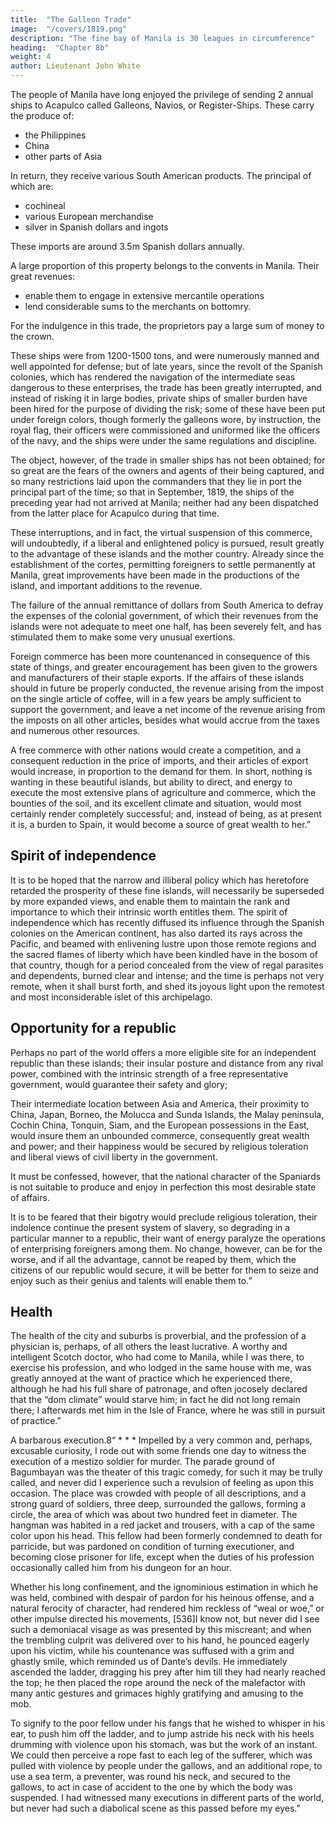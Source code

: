 ```yaml
---
title:  "The Galleon Trade"
image:  "/covers/1819.png"
description: "The fine bay of Manila is 30 leagues in circumference"
heading:  "Chapter 8b"
weight: 4
author: Lieutenant John White
---
```




The people of Manila have long enjoyed the privilege of sending 2 annual ships to Acapulco called Galleons, Navios, or Register-Ships. These carry the produce of:
- the Philippines
- China
- other parts of Asia

In return, they receive various South American products. The principal of which are:
- cochineal
- various European merchandise
- silver in Spanish dollars and ingots

<!-- , which compose the principal part of the value of their return cargoes, --> 

These imports are around 3.5m Spanish dollars annually. 

A large proportion of this property belongs to the convents in Manila. Their great revenues:
- enable them to engage in extensive mercantile operations
- lend considerable sums to the merchants on bottomry. 

For the indulgence in this trade, the proprietors pay a large sum of money to the crown.

These ships were from 1200-1500 tons, and were numerously manned and well appointed for defense; but of late years, since the revolt of the Spanish colonies, which has rendered the navigation of the intermediate seas dangerous to these enterprises, the trade has been greatly interrupted, and instead of risking it in large bodies, private ships of smaller burden have been hired for the purpose of dividing the risk; some of these have been put under foreign colors, though formerly the galleons wore, by instruction, the royal flag, their officers were commissioned and uniformed like the officers of the navy, and the ships were under the same regulations and discipline. 

The object, however, of the trade in smaller ships has not been obtained; for so great are the fears of the owners and agents of their being captured, and so many restrictions laid upon the commanders that they lie in port the principal part of the time; so that in September, 1819, the ships of the preceding year had not arrived at Manila; neither had any been dispatched from the latter place for Acapulco during that time. 

These interruptions, and in fact, the virtual suspension of this commerce, will undoubtedly, if a liberal and enlightened policy is pursued, result greatly to the advantage of these islands and the mother country. Already since the establishment of the cortes, permitting foreigners to settle permanently at Manila, great improvements have been made in the productions of the island, and important additions to the revenue. 

The failure of the annual remittance of dollars from South America to defray the expenses of the colonial government, of which their revenues from the islands were not adequate to meet one half, has been severely felt, and has stimulated them to make some very unusual exertions.

Foreign commerce has been more countenanced in consequence of this state of things, and greater encouragement has been given to the growers and manufacturers of their staple exports. If the affairs of these islands should in future be properly conducted, the revenue arising from the impost on the single article of coffee, will in a few years be amply sufficient to support the government, and leave a net income of the revenue arising from the imposts on all other articles, besides what would accrue from the taxes and numerous other resources. 

A free commerce with other nations would create a competition, and a consequent reduction in the price of imports, and their articles of export would increase, in proportion to the demand for them. In short, nothing is wanting in these beautiful islands, but ability to direct, and energy to execute the most extensive plans of agriculture and commerce, which the bounties of the soil, and its excellent climate and situation, would most certainly render completely successful; and, instead of being, as at present it is, a burden to Spain, it would become a source of great wealth to her.”


## Spirit of independence

It is to be hoped that the narrow and illiberal policy which has heretofore retarded the prosperity of these fine islands, will necessarily be superseded by more expanded views, and enable them to maintain the rank and importance to which their intrinsic worth entitles them. The spirit of independence which has recently diffused its influence through the Spanish colonies on the American continent, has also darted its rays across the Pacific, and beamed with enlivening lustre upon those remote regions and the sacred flames of liberty which have been kindled have in the bosom of that country, though for a period concealed from the view of regal parasites and dependents, burned clear and intense; and the time is perhaps not very remote, when it shall burst forth, and shed its joyous light upon the remotest and most inconsiderable islet of this archipelago.


## Opportunity for a republic

Perhaps no part of the world offers a more eligible site for an independent republic than these islands; their insular posture and distance from any rival power, combined with the intrinsic strength of a free representative government, would guarantee their safety and glory; 


Their intermediate location between Asia and America, their proximity to China, Japan, Borneo, the Molucca and Sunda Islands, the Malay peninsula, Cochin China, Tonquin, Siam, and the European possessions in the East, would insure them an unbounded commerce, consequently great wealth and power; and their happiness would be secured by religious toleration and liberal views of civil liberty in the government. 

It must be confessed, however, that the national character of the Spaniards is not suitable to produce and enjoy in perfection this most desirable state of affairs. 

It is to be feared that their bigotry would preclude religious toleration, their indolence continue the present system of slavery, so degrading in a particular manner to a republic, their want of energy paralyze the operations of enterprising foreigners among them. No change, however, can be for the worse, and if all the advantage, cannot be reaped by them, which the citizens of our republic would secure, it will be better for them to seize and enjoy such as their genius and talents will enable them to.”


## Health

The health of the city and suburbs is proverbial, and the profession of a physician is, perhaps, of all others the least lucrative. A worthy and intelligent Scotch doctor, who had come to Manila, while I was there, to exercise his profession, and who lodged in the same house with me, was greatly annoyed at the want of practice which he experienced there, although he had his full share of patronage, and often jocosely declared that the “dom climate” would starve him; in fact he did not long remain there; I afterwards met him in the Isle of France, where he was still in pursuit of practice.”

A barbarous execution.8“ * * * Impelled by a very common and, perhaps, excusable curiosity, I rode out with some friends one day to witness the execution of a mestizo soldier for murder. The parade ground of Bagumbayan was the theater of this tragic comedy, for such it may be trully called, and never did I experience such a revulsion of feeling as upon this occasion. The place was crowded with people of all descriptions, and a strong guard of soldiers, three deep, surrounded the gallows, forming a circle, the area of which was about two hundred feet in diameter. The hangman was habited in a red jacket and trousers, with a cap of the same color upon his head. This fellow had been formerly condemned to death for parricide, but was pardoned on condition of turning executioner, and becoming close prisoner for life, except when the duties of his profession occasionally called him from his dungeon for an hour.

Whether his long confinement, and the ignominious estimation in which he was held, combined with despair of pardon for his heinous offense, and a natural ferocity of character, had rendered him reckless of “weal or woe,” or other impulse directed his movements, [536]I know not, but never did I see such a demoniacal visage as was presented by this miscreant; and when the trembling culprit was delivered over to his hand, he pounced eagerly upon his victim, while his countenance was suffused with a grim and ghastly smile, which reminded us of Dante’s devils. He immediately ascended the ladder, dragging his prey after him till they had nearly reached the top; he then placed the rope around the neck of the malefactor with many antic gestures and grimaces highly gratifying and amusing to the mob. 

To signify to the poor fellow under his fangs that he wished to whisper in his ear, to push him off the ladder, and to jump astride his neck with his heels drumming with violence upon his stomach, was but the work of an instant. We could then perceive a rope fast to each leg of the sufferer, which was pulled with violence by people under the gallows, and an additional rope, to use a sea term, a preventer, was round his neck, and secured to the gallows, to act in case of accident to the one by which the body was suspended. I had witnessed many executions in different parts of the world, but never had such a diabolical scene as this passed before my eyes.”
<!-- 

2P. 115.

3Pp. 116–119.

4P. 121.

5Pp. 125–128.

6Pp. 137–138.

7Pp. 143–144.

8Pp. 144–146.

 -->